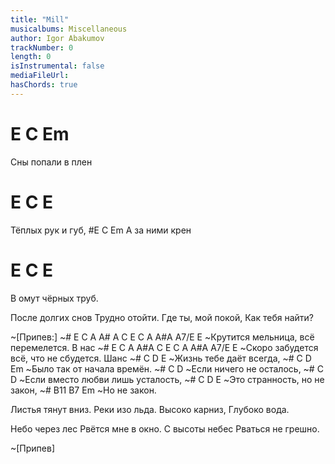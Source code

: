 ```yaml
---
title: "Mill"
musicalbums: Miscellaneous
author: Igor Abakumov
trackNumber: 0
length: 0
isInstrumental: false
mediaFileUrl: 
hasChords: true
---
```


#  E    C       Em
Сны попали в плен
# E      C     E
Тёплых рук и губ,
#E     C     Em
А за ними крен
#  E     C       E
В омут чёрных труб.

После долгих снов
Трудно отойти.
Где ты, мой покой,
Как тебя найти?

~[Припев:]
~#  E C  A  A#  A C    E  C A A#A  A7/E  E
~Крутится мельница, всё перемелется. В нас
~#  E C  A A#A  C   E    C  A   A#A  A7/E E
~Скоро забудется всё, что не сбудется.  Шанс
~#         C   D       E
~Жизнь тебе даёт всегда,
~#      C        D       Em
~Было так от начала времён.
~#      C           D
~Если ничего не осталось,
~#       C                  D
~Если вместо любви лишь усталость,
~#       C         D       E
~Это странность, но не закон,
~# B11 B7   Em
~Но  не закон.

Листья тянут вниз.
Реки изо льда.
Высоко карниз,
Глубоко вода.

Небо через лес
Рвётся мне в окно.
С высоты небес
Рваться не грешно.

~[Припев]

